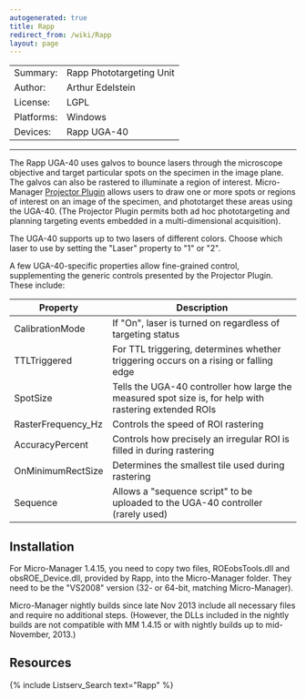 ```yaml
---
autogenerated: true
title: Rapp
redirect_from: /wiki/Rapp
layout: page
---
```


|            |                          |
|------------|--------------------------|
| Summary:   | Rapp Phototargeting Unit |
| Author:    | Arthur Edelstein         |
| License:   | LGPL                     |
| Platforms: | Windows                  |
| Devices:   | Rapp UGA-40              |

------------------------------------------------------------------------

The Rapp UGA-40 uses galvos to bounce lasers through the microscope
objective and target particular spots on the specimen in the image
plane. The galvos can also be rastered to illuminate a region of
interest. Micro-Manager [Projector Plugin](Projector_Plugin "wikilink")
allows users to draw one or more spots or regions of interest on an
image of the specimen, and phototarget these areas using the UGA-40.
(The Projector Plugin permits both ad hoc phototargeting and planning
targeting events embedded in a multi-dimensional acquisition).

The UGA-40 supports up to two lasers of different colors. Choose which
laser to use by setting the "Laser" property to "1" or "2".

A few UGA-40-specific properties allow fine-grained control,
supplementing the generic controls presented by the Projector Plugin.
These include:

| Property            | Description                                                                                            |
|---------------------|--------------------------------------------------------------------------------------------------------|
| CalibrationMode     | If "On", laser is turned on regardless of targeting status                                             |
| TTLTriggered        | For TTL triggering, determines whether triggering occurs on a rising or falling edge                   |
| SpotSize            | Tells the UGA-40 controller how large the measured spot size is, for help with rastering extended ROIs |
| RasterFrequency\_Hz | Controls the speed of ROI rastering                                                                    |
| AccuracyPercent     | Controls how precisely an irregular ROI is filled in during rastering                                  |
| OnMinimumRectSize   | Determines the smallest tile used during rastering                                                     |
| Sequence            | Allows a "sequence script" to be uploaded to the UGA-40 controller (rarely used)                       |

## Installation

For Micro-Manager 1.4.15, you need to copy two files, ROEobsTools.dll
and obsROE\_Device.dll, provided by Rapp, into the Micro-Manager folder.
They need to be the "VS2008" version (32- or 64-bit, matching
Micro-Manager).

Micro-Manager nightly builds since late Nov 2013 include all necessary
files and require no additional steps. (However, the DLLs included in
the nightly builds are not compatible with MM 1.4.15 or with nightly
builds up to mid-November, 2013.)

## Resources

{% include Listserv_Search text="Rapp" %}

